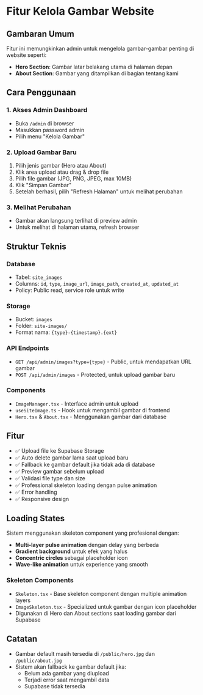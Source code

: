 # Fitur Kelola Gambar Website

## Gambaran Umum

Fitur ini memungkinkan admin untuk mengelola gambar-gambar penting di website seperti:

- **Hero Section**: Gambar latar belakang utama di halaman depan
- **About Section**: Gambar yang ditampilkan di bagian tentang kami

## Cara Penggunaan

### 1. Akses Admin Dashboard

- Buka `/admin` di browser
- Masukkan password admin
- Pilih menu "Kelola Gambar"

### 2. Upload Gambar Baru

1. Pilih jenis gambar (Hero atau About)
2. Klik area upload atau drag & drop file
3. Pilih file gambar (JPG, PNG, JPEG, max 10MB)
4. Klik "Simpan Gambar"
5. Setelah berhasil, pilih "Refresh Halaman" untuk melihat perubahan

### 3. Melihat Perubahan

- Gambar akan langsung terlihat di preview admin
- Untuk melihat di halaman utama, refresh browser

## Struktur Teknis

### Database

- Tabel: `site_images`
- Columns: `id`, `type`, `image_url`, `image_path`, `created_at`, `updated_at`
- Policy: Public read, service role untuk write

### Storage

- Bucket: `images`
- Folder: `site-images/`
- Format nama: `{type}-{timestamp}.{ext}`

### API Endpoints

- `GET /api/admin/images?type={type}` - Public, untuk mendapatkan URL gambar
- `POST /api/admin/images` - Protected, untuk upload gambar baru

### Components

- `ImageManager.tsx` - Interface admin untuk upload
- `useSiteImage.ts` - Hook untuk mengambil gambar di frontend
- `Hero.tsx` & `About.tsx` - Menggunakan gambar dari database

## Fitur

- ✅ Upload file ke Supabase Storage
- ✅ Auto delete gambar lama saat upload baru
- ✅ Fallback ke gambar default jika tidak ada di database
- ✅ Preview gambar sebelum upload
- ✅ Validasi file type dan size
- ✅ Professional skeleton loading dengan pulse animation
- ✅ Error handling
- ✅ Responsive design

## Loading States

Sistem menggunakan skeleton component yang profesional dengan:

- **Multi-layer pulse animation** dengan delay yang berbeda
- **Gradient background** untuk efek yang halus
- **Concentric circles** sebagai placeholder icon
- **Wave-like animation** untuk experience yang smooth

### Skeleton Components

- `Skeleton.tsx` - Base skeleton component dengan multiple animation layers
- `ImageSkeleton.tsx` - Specialized untuk gambar dengan icon placeholder
- Digunakan di Hero dan About sections saat loading gambar dari Supabase

## Catatan

- Gambar default masih tersedia di `/public/hero.jpg` dan `/public/about.jpg`
- Sistem akan fallback ke gambar default jika:
  - Belum ada gambar yang diupload
  - Terjadi error saat mengambil data
  - Supabase tidak tersedia
